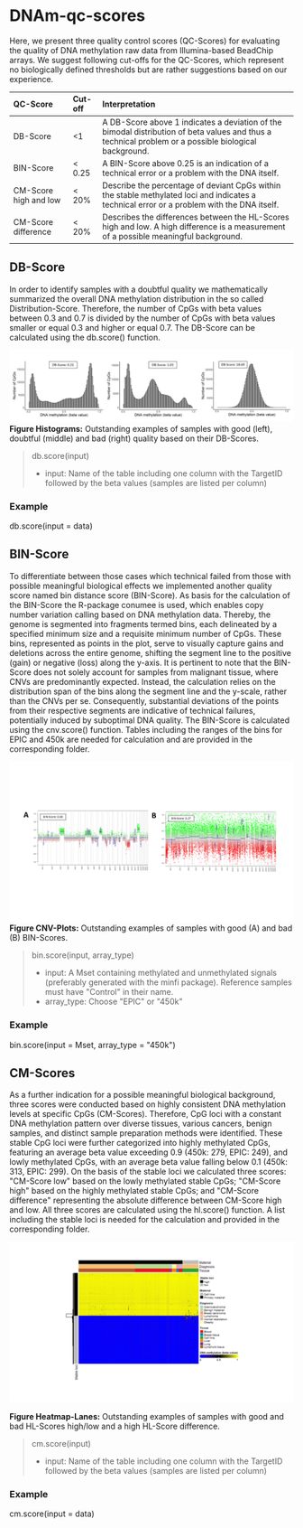 # DNAm-qc-scores

Here, we present three quality control scores (QC-Scores) for evaluating the quality of DNA methylation raw data from Illumina-based BeadChip arrays.  We suggest following cut-offs for the QC-Scores, which represent no biologically defined thresholds but are rather suggestions based on our experience.  


| QC-Score |     Cut-off          | Interpretation |
|:---------	|:------------------	|:---------------------|
| DB-Score 	| <1 		| A DB-Score above 1 indicates a deviation of the bimodal distribution of beta values and thus a technical problem or a possible biological background. |
| BIN-Score	| < 0.25 		| A BIN-Score above 0.25 is an indication of a technical error or a problem with the DNA itself. |
| CM-Score high and low | < 20% | Describe the percentage of deviant CpGs within the stable methylated loci and indicates a technical error or a problem with the DNA itself. |
| CM-Score difference | < 20% | Describes the differences between the HL-Scores high and low. A high difference is a measurement of a possible meaningful background. |


## DB-Score
In order to identify samples with a doubtful quality we mathematically summarized the overall DNA methylation distribution in the so called Distribution-Score. Therefore, the number of CpGs with beta values between 0.3 and 0.7 is divided by the number of CpGs with beta values smaller or equal 0.3 and higher or equal 0.7. The DB-Score can be calculated using the db.score() function.

![Examples Histograms and DB-Score](DB.Score/Figure_DB-Score_Histogram.png)
**Figure Histograms:** Outstanding examples of samples with good (left), doubtful (middle) and bad (right) quality based on their DB-Scores.


>db.score(input)
>- input: Name of the table including one column with the TargetID followed by the beta values (samples are listed per column)
>
### Example
db.score(input = data)



## BIN-Score
To differentiate between those cases which technical failed from those with possible meaningful biological effects we implemented another quality score named bin distance score (BIN-Score). As basis for the calculation of the BIN-Score the R-package conumee is used, which enables copy number variation calling based on DNA methylation data. Thereby, the genome is segmented into fragments termed bins, each delineated by a specified minimum size and a requisite minimum number of CpGs. These bins, represented as points in the plot, serve to visually capture gains and deletions across the entire genome, shifting the segment line to the positive (gain) or negative (loss) along the y-axis. It is pertinent to note that the BIN-Score does not solely account for samples from malignant tissue, where CNVs are predominantly expected. Instead, the calculation relies on the distribution span of the bins along the segment line and the y-scale, rather than the CNVs per se. Consequently, substantial deviations of the points from their respective segments are indicative of technical failures, potentially induced by suboptimal DNA quality. The BIN-Score is calculated using the cnv.score() function. Tables including the ranges of the bins for EPIC and 450k are needed for calculation and are provided in the corresponding folder.


![Outstanding examples of samples with good (A) and bad (B) CNV-Scores](BIN.Score/Figure_CNV-Plots.png)
**Figure CNV-Plots:** Outstanding examples of samples with good (A) and bad (B) BIN-Scores.

>bin.score(input, array_type)
>
>- input: A Mset containing methylated and unmethylated signals (preferably generated with the minfi package). Reference samples must have "Control" in their name.
>- array_type: Choose "EPIC" or "450k"

### Example
bin.score(input = Mset, array_type = "450k")


## CM-Scores
As a further indication for a possible meaningful biological background, three scores were conducted based on highly consistent DNA methylation levels at specific CpGs (CM-Scores). Therefore, CpG loci with a constant DNA methylation pattern over diverse tissues, various cancers, benign samples, and distinct sample preparation methods were identified. These stable CpG loci were further categorized into highly methylated CpGs, featuring an average beta value exceeding 0.9 (450k: 279, EPIC: 249), and lowly methylated CpGs, with an average beta value falling below 0.1 (450k: 313, EPIC: 299). On the basis of the stable loci we calculated three scores: "CM-Score low" based on the lowly methylated stable CpGs; "CM-Score high" based on the highly methylated stable CpGs; and "CM-Score difference" representing the absolute difference between CM-Score high and low. All three scores are calculated using the hl.score() function. A list including the stable loci is needed for the calculation and provided in the corresponding folder. 

![Examples CM-Scores](CM.Scores/Figure_CM-Score.png)

**Figure Heatmap-Lanes:** Outstanding examples of samples with good and bad HL-Scores high/low and a high HL-Score difference.

> cm.score(input)
> 
>- input: Name of the table including one column with the TargetID followed by the beta values (samples are listed per column)
>
### Example
cm.score(input = data)
